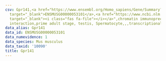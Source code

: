 ```yaml
---
csv: Gpr141,<a href="https://www.ensembl.org/Homo_sapiens/Gene/Summary?db=core;g=ENSMUSG00000053101"
  target="_blank">ENSMUSG00000053101</a>,<a href="https://www.ncbi.nlm.nih.gov/pubmed/25450459"
  target="_blank"><i class="fas fa-file"></i></a>",chromatin immunoprecipitation assay,direct
  interaction,prime adult stage, testis, Spermatocyte,,,transcriptional regulation,
data_alias: Gpr141
data_id: ENSMUSG00000053101
data_numevidence: 1
data_species: Mus musculus
data_taxid: '10090'
title: Gpr141
---
```

